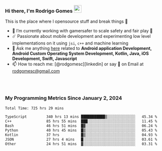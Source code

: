 
### Hi there, I'm Rodrigo Gomes <img src="https://media.giphy.com/media/hvRJCLFzcasrR4ia7z/giphy.gif" width="25px">
This is the place where I opensource stuff and break things 🤣
- 🔭 I’m currently working with gamersafer to scale safety and fair play 💜
- ☄️ Passionate about mobile development and experimenting low level implementations on it using `jsi`, `c++` and machine learning
- 💬 Ask me anything [here](https://github.com/rodgomesc/rodgomesc/issues) related to <b>Android application Development, Android Custom Operating System Development, Kotlin, Java, iOS Development, Swift, Javascript</b>
- 📫 How to reach me: [@rodgomesc][linkedin] or say 👋 on Email at [rodgomesc@gmail.com](mailto:rodgomesc@gmail.com)


<br/>

<!-- 
<picture>
  <img src="/github-metrics.svg" alt="Metrics">
</picture>
-->

</br>

### My Programming Metrics Since January 2, 2024 


<!--START_SECTION:waka-->

```txt
Total Time: 725 hrs 29 mins

TypeScript         340 hrs 13 mins ███████████▒░░░░░░░░░░░░░   45.34 %
C++                85 hrs 55 mins  ███░░░░░░░░░░░░░░░░░░░░░░   11.45 %
Bash               46 hrs 51 mins  █▓░░░░░░░░░░░░░░░░░░░░░░░   06.24 %
Python             40 hrs 45 mins  █▒░░░░░░░░░░░░░░░░░░░░░░░   05.43 %
Kotlin             37 hrs          █▒░░░░░░░░░░░░░░░░░░░░░░░   04.93 %
JSON               27 hrs 4 mins   █░░░░░░░░░░░░░░░░░░░░░░░░   03.61 %
Other              24 hrs 51 mins  ▓░░░░░░░░░░░░░░░░░░░░░░░░   03.31 %
```

<!--END_SECTION:waka-->
